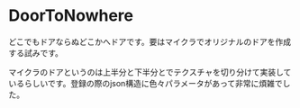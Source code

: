 # DoorToNowhere
どこでもドアならぬどこかへドアです。要はマイクラでオリジナルのドアを作成する試みです。

マイクラのドアというのは上半分と下半分とでテクスチャを切り分けて実装しているらしいです。登録の際のjson構造に色々パラメータがあって非常に煩雑でした。
